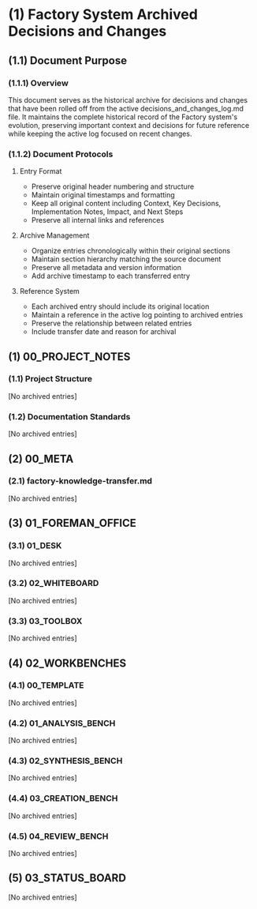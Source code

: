# (1) Factory System Archived Decisions and Changes

## (1.1) Document Purpose

### (1.1.1) Overview

This document serves as the historical archive for decisions and changes that have been rolled off from the active decisions_and_changes_log.md file. It maintains the complete historical record of the Factory system's evolution, preserving important context and decisions for future reference while keeping the active log focused on recent changes.

### (1.1.2) Document Protocols

1. Entry Format
   - Preserve original header numbering and structure
   - Maintain original timestamps and formatting
   - Keep all original content including Context, Key Decisions, Implementation Notes, Impact, and Next Steps
   - Preserve all internal links and references

2. Archive Management
   - Organize entries chronologically within their original sections
   - Maintain section hierarchy matching the source document
   - Preserve all metadata and version information
   - Add archive timestamp to each transferred entry

3. Reference System
   - Each archived entry should include its original location
   - Maintain a reference in the active log pointing to archived entries
   - Preserve the relationship between related entries
   - Include transfer date and reason for archival

## (1) 00_PROJECT_NOTES

### (1.1) Project Structure

[No archived entries]

### (1.2) Documentation Standards

[No archived entries]

## (2) 00_META

### (2.1) factory-knowledge-transfer.md

[No archived entries]

## (3) 01_FOREMAN_OFFICE

### (3.1) 01_DESK

[No archived entries]

### (3.2) 02_WHITEBOARD

[No archived entries]

### (3.3) 03_TOOLBOX

[No archived entries]

## (4) 02_WORKBENCHES

### (4.1) 00_TEMPLATE

[No archived entries]

### (4.2) 01_ANALYSIS_BENCH

[No archived entries]

### (4.3) 02_SYNTHESIS_BENCH

[No archived entries]

### (4.4) 03_CREATION_BENCH

[No archived entries]

### (4.5) 04_REVIEW_BENCH

[No archived entries]

## (5) 03_STATUS_BOARD

[No archived entries]
